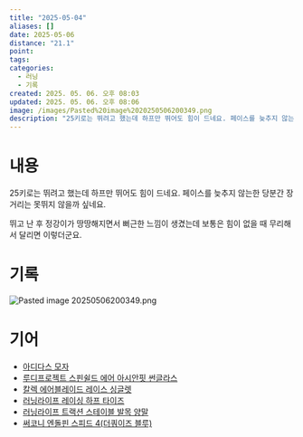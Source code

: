 ```yaml
---
title: "2025-05-04"
aliases: []
date: 2025-05-06
distance: "21.1"
point:
tags:
categories:
  - 러닝
  - 기록
created: 2025. 05. 06. 오후 08:03
updated: 2025. 05. 06. 오후 08:06
image: /images/Pasted%20image%2020250506200349.png
description: "25키로는 뛰려고 했는데 하프만 뛰어도 힘이 드네요. 페이스를 늦추지 않는한 당분간 장거리는 못뛰지 않을까 싶네요. 뛰고 난 후 정강이가 땅땅해지면서 뻐근한 느낌이 생겼는데 보통은 힘이 없을 때 무리해서 달리면 이렇더군요."
---
```


# 내용

25키로는 뛰려고 했는데 하프만 뛰어도 힘이 드네요. 페이스를 늦추지 않는한 당분간 장거리는 못뛰지 않을까 싶네요.

뛰고 난 후 정강이가 땅땅해지면서 뻐근한 느낌이 생겼는데 보통은 힘이 없을 때 무리해서 달리면 이렇더군요.

# 기록

![Pasted image 20250506200349.png](/images/Pasted%20image%2020250506200349.png)

# 기어

- [아디다스 모자](/posts/아디다스-모자)
- [루디프로젝트 스핀쉴드 에어 아시안핏 썬글라스](/posts/루디프로젝트-스핀쉴드-에어-아시안핏-썬글라스)
- [칼렉 에어블레이드 레이스 싱글렛](/posts/칼렉-에어블레이드-레이스-싱글렛)
- [러닝라이프 레이싱 하프 타이즈](/posts/러닝라이프-레이싱-하프-타이즈)
- [러닝라이프 트랙션 스테이블 발목 양말](/posts/러닝라이프-트랙션-스테이블-발목-양말)
- [써코니 엔돌핀 스피드 4(더쿼이즈 블루)](/posts/써코니-엔돌핀-스피드-4(더쿼이즈-블루))
